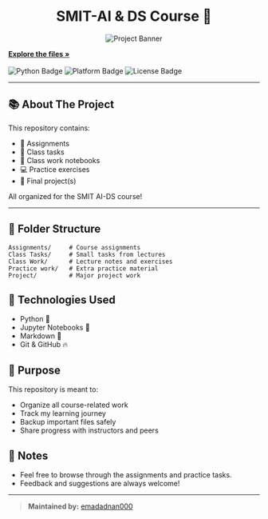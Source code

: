 <h1 align="center">SMIT-AI & DS Course 🚀</h1>
<p align="center">
  <img src="assets/banner.png" alt="Project Banner">
</p>


<a href="https://github.com/emadadnan000/SMIT-AI-DS"><strong>Explore the files »</strong></a>
<br><br>
<img src="https://img.shields.io/badge/Python-3.11-blue.svg" alt="Python Badge"/>
<img src="https://img.shields.io/badge/Platform-Windows-informational" alt="Platform Badge"/>
<img src="https://img.shields.io/badge/License-MIT-green.svg" alt="License Badge"/>
</p>

---

## 📚 About The Project
This repository contains:
- 📁 Assignments
- 📝 Class tasks
- 📓 Class work notebooks
- 💻 Practice exercises
- 🚀 Final project(s)

All organized for the SMIT AI-DS course!

---

## 📂 Folder Structure

```plaintext
Assignments/     # Course assignments
Class Tasks/     # Small tasks from lectures
Class Work/      # Lecture notes and exercises
Practice work/   # Extra practice material
Project/         # Major project work
```
## 🚀 Technologies Used
- Python 🐍
- Jupyter Notebooks 📓
- Markdown 📝
- Git & GitHub 🔥

## 🎯 Purpose
This repository is meant to:
- Organize all course-related work
- Track my learning journey
- Backup important files safely
- Share progress with instructors and peers

## 📢 Notes
- Feel free to browse through the assignments and practice tasks.
- Feedback and suggestions are always welcome!

---

> **Maintained by:** [emadadnan000](https://github.com/emadadnan000)
